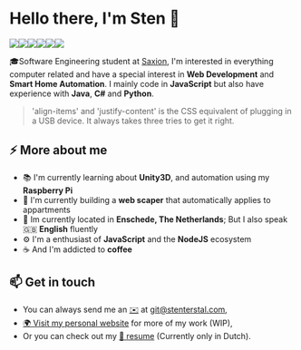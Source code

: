# Hello there, I'm Sten 👋

<img src="https://img.shields.io/badge/node.js%20-%2343853D.svg?&style=for-the-badge&logo=node.js&logoColor=white"/><img src="https://img.shields.io/badge/javascript%20-%23323330.svg?&style=for-the-badge&logo=javascript&logoColor=%23F7DF1E"/><img src="https://img.shields.io/badge/react%20-%2320232a.svg?&style=for-the-badge&logo=react&logoColor=%2361DAFB"/><img src="https://img.shields.io/badge/react_native%20-%2320232a.svg?&style=for-the-badge&logo=react&logoColor=%2361DAFB"/><img src="https://img.shields.io/badge/java-%23ED8B00.svg?&style=for-the-badge&logo=java&logoColor=white"/><img src="https://img.shields.io/badge/git%20-%23F05033.svg?&style=for-the-badge&logo=git&logoColor=white"/>

🎓Software Engineering student at [Saxion](https://www.saxion.edu/), I'm interested in everything computer related and have a special interest in **Web Development** and **Smart Home Automation**. I mainly code in **JavaScript** but also have experience with **Java**, **C#** and **Python**.

> 'align-items' and 'justify-content' is the CSS equivalent of plugging in a USB device.
> It always takes three tries to get it right.

## ⚡ More about me
- 📚 I'm currently learning about **Unity3D**, and automation using my **Raspberry Pi**
- 🚧 I'm currently building a **web scaper** that automatically applies to appartments
- 🏡 Im currently located in **Enschede, The Netherlands**; But I also speak 🇬🇧 **English** fluently
- ⚙️ I'm a enthusiast of **JavaScript** and the **NodeJS** ecosystem
- ☕ And I'm addicted to **coffee**

## 📫 Get in touch
- You can always send me an [✉️](mailto:git@stenterstal.com) at [git@stenterstal.com](mailto:git@stenterstal.com),
- [🌍 Visit my personal website](http://stenterstal.com) for more of my work (WIP),
- Or you can check out my [📄 resume](https://github.com/stenterstal/stenterstal/blob/main/CV.pdf) (Currently only in Dutch).

